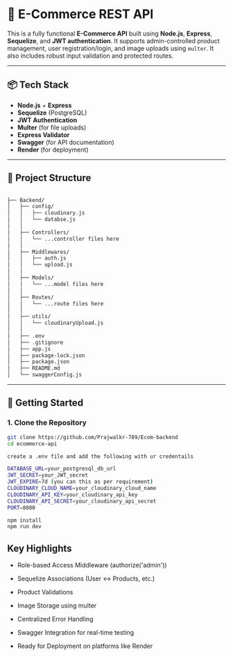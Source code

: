 # 🛒 E-Commerce REST API

This is a fully functional **E-Commerce API** built using **Node.js**, **Express**, **Sequelize**, and **JWT authentication**. It supports admin-controlled product management, user registration/login, and image uploads using `multer`. It also includes robust input validation and protected routes.

---

## 📦 Tech Stack

- **Node.js** + **Express**
- **Sequelize** (PostgreSQL)
- **JWT Authentication**
- **Multer** (for file uploads)
- **Express Validator**
- **Swagger** (for API documentation)
- **Render** (for deployment)


---

## 📁 Project Structure
```txt

├── Backend/
│   ├── config/
│   │   ├── cloudinary.js
│   │   └── databse.js
│   │
│   ├── Controllers/
│   │   └── ...controller files here
│   │
│   ├── Middlewares/
│   │   ├── auth.js
│   │   └── upload.js
│   │
│   ├── Models/
│   │   └── ...model files here
│   │
│   ├── Routes/
│   │   └── ...route files here
│   │
│   ├── utils/
│   │   └── cloudinaryUpload.js
│   │
│   ├── .env
│   ├── .gitignore
│   ├── app.js
│   ├── package-lock.json
│   ├── package.json
│   ├── README.md
│   └── swaggerConfig.js

```

---

## 🚀 Getting Started

### 1. Clone the Repository

```bash
git clone https://github.com/Prajwalkr-789/Ecom-backend
cd ecommerce-api

create a .env file and add the following with ur credentails

DATABASE_URL=your_postgresql_db_url
JWT_SECRET=your_JWT_secret
JWT_EXPIRE=7d (you can this as per requirement)
CLOUDINARY_CLOUD_NAME=your_cloudinary_cloud_name
CLOUDINARY_API_KEY=your_cloudinary_api_key
CLOUDINARY_API_SECRET=your_cloudinary_api_secret
PORT=8080

npm install
npm run dev
```
## Key Highlights
- Role-based Access Middleware (authorize('admin'))

- Sequelize Associations (User ↔ Products, etc.)

- Product Validations

- Image Storage using multer

- Centralized Error Handling

- Swagger Integration for real-time testing

- Ready for Deployment on platforms like Render
